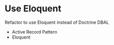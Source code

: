 # Use Eloquent

Refactor to use Eloquent instead of Doctrine DBAL

- Active Record Pattern
- Eloquent
